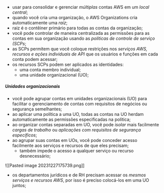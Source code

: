 
- usar para consolidar e gerenciar *múltiplas* contas AWS em um *local central*;
- quando você cria uma organização, o AWS Organizations cria automaticamente uma *raiz*;
- raiz é o contêiner primário para todas as contas da organização;
- você pode controlar de maneira centralizada as permissões para as contas em sua organização usando as *políticas de controle de serviço (SCPs*;
- as SCPs permitem que você coloque restrições nos *serviços AWS, recursos e ações individuais de API* que os usuários e funções em cada conta podem acessar;
- os recursos SCPs podem ser aplicados as identidades:
	- uma conta membro individual;
	- uma unidade organizacional (UO);

##### Unidades organizacionais 

- você pode agrupar contas em unidades organizacionais (UO) para facilitar o gerenciamento de contas com requisitos de negócios ou segurança semelhantes;
- ao aplicar uma política a uma UO, todas as contas na UO herdam automaticamente as permissões especificadas na política;
- ao organizar contas separadas em UO, você pode *isolar* mais facilmente *cargas de trabalho* ou *aplicações com requisitos de segurança específicos*;
- ao agrupar suas contas em UOs, você pode conceder acesso facilmente aos serviços e recursos de que eles precisam;
	- também impede o acesso a qualquer serviço ou recurso desnecessário;

![[Pasted image 20231227175739.png]]

- os departamentos jurídicos e de RH precisam acessar os *mesmos serviços e recursos AWS*, por isso é preciso colocá-los em uma UO juntos;